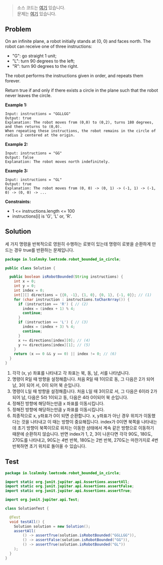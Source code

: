 > 소스 코드는 [여기](https://github.com/lcalmsky/leetcode/blob/master/src/main/java/io/lcalmsky/leetcode/robot_bounded_in_circle/Solution.java) 있습니다.  
> 문제는 [여기](https://leetcode.com/problems/robot-bounded-in-circle/) 있습니다.

## Problem

On an infinite plane, a robot initially stands at (0, 0) and faces north. The robot can receive one of three instructions:

* "G": go straight 1 unit;
* "L": turn 90 degrees to the left;
* "R": turn 90 degrees to the right.

The robot performs the instructions given in order, and repeats them forever.

Return true if and only if there exists a circle in the plane such that the robot never leaves the circle.

**Example 1:**
```text
Input: instructions = "GGLLGG"
Output: true
Explanation: The robot moves from (0,0) to (0,2), turns 180 degrees, and then returns to (0,0).
When repeating these instructions, the robot remains in the circle of radius 2 centered at the origin.
```

**Example 2:**
```text
Input: instructions = "GG"
Output: false
Explanation: The robot moves north indefinitely.
```

**Example 3:**
```text
Input: instructions = "GL"
Output: true
Explanation: The robot moves from (0, 0) -> (0, 1) -> (-1, 1) -> (-1, 0) -> (0, 0) -> ...
```

**Constraints:**

* 1 <= instructions.length <= 100
* instructions[i] is 'G', 'L' or, 'R'.

## Solution

세 가지 명령을 반복적으로 영원히 수행하는 로봇이 있는데 명령이 로봇을 순환하게 만드는 경우 true를 반환하는 문제입니다.

```java
package io.lcalmsky.leetcode.robot_bounded_in_circle;

public class Solution {

  public boolean isRobotBounded(String instructions) {
    int x = 0;
    int y = 0;
    int index = 0;
    int[][] directions = {{0, -1}, {1, 0}, {0, 1}, {-1, 0}}; // (1)
    for (char instruction : instructions.toCharArray()) {
      if (instruction == 'R') { // (2)
        index = (index + 1) % 4;
        continue;
      }
      if (instruction == 'L') { // (3)
        index = (index + 3) % 4;
        continue;
      }
      x += directions[index][0]; // (4)
      y += directions[index][1]; // (5)
    }
    return (x == 0 && y == 0) || index != 0; // (6)
  }
}
```

1. 각각 (x, y) 좌표를 나타내고 각 좌표는 북, 동, 남, 서를 나타냅니다.
2. 명령이 R일 때 방향을 설정해줍니다. 처음 R일 때 1이므로 동, 그 다음은 2가 되어 남, 3이 되어 서, 0이 되어 북 순입니다.
3. 명령이 L일 때 방향을 설정해줍니다. 처음 L일 때 3이므로 서, 그 다음은 6이라 2가 되어 남, 다음은 5라 1이되고 동, 다음은 4라 0이되어 북 순입니다.
4. 정해진 방향에 해당하는만큼 x 좌표를 이동시킵니다.
5. 정해진 방향에 해당하는만큼 y 좌표를 이동시킵니다.
6. 최종적으로 x, y좌표가 0이 되면 순환합니다. x, y좌표가 아닌 경우 위치가 이동했다는 것을 나타내고 이 때는 방향이 중요해집니다. index가 0이면 북쪽을 나타내는데 초기 방향이 북쪽이므로 위치는 이동한 상태에서 계속 같은 방향으로 이동하기 때문에 순환하지 않습니다. 반면 index가 1, 2, 3이 나온다면 각각 90도, 180도, 270도를 나타내고, 90도는 4번 반복, 180도는 2번 반복, 270도는 마찬가지로 4번 반복하면 초기 위치로 돌아올 수 있습니다.

## Test

```java
package io.lcalmsky.leetcode.robot_bounded_in_circle;

import static org.junit.jupiter.api.Assertions.assertAll;
import static org.junit.jupiter.api.Assertions.assertFalse;
import static org.junit.jupiter.api.Assertions.assertTrue;

import org.junit.jupiter.api.Test;

class SolutionTest {

  @Test
  void testAll() {
    Solution solution = new Solution();
    assertAll(
        () -> assertTrue(solution.isRobotBounded("GGLLGG")),
        () -> assertFalse(solution.isRobotBounded("GG")),
        () -> assertTrue(solution.isRobotBounded("GL"))
    );
  }
}
```